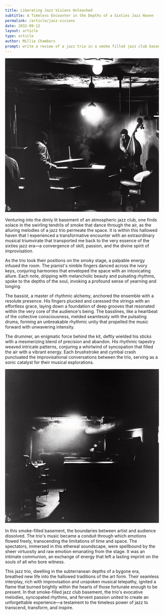 ```yaml
---
title: Liberating Jazz Visions Unleashed
subtitle: A Timeless Encounter in the Depths of a Sixties Jazz Haven
permalink: /article/jazz-visions
date: 2032-09-12
layout: article
type: article
author: Millie Chambers
prompt: write a review of a jazz trio in a smoke filled jazz club basement in the sixties
---
```

<div><img src="../assets/images/jazz-club-2.jpg" alt=""></div>

Venturing into the dimly lit basement of an atmospheric jazz club, one finds solace in the swirling tendrils of smoke that dance through the air, as the alluring melodies of a jazz trio permeate the space. It is within this hallowed haven that I experienced a transformative encounter with an extraordinary musical triumvirate that transported me back to the very essence of the sixties jazz era—a convergence of skill, passion, and the divine spirit of improvisation.

As the trio took their positions on the smoky stage, a palpable energy infused the room. The pianist's nimble fingers danced across the ivory keys, conjuring harmonies that enveloped the space with an intoxicating allure. Each note, dripping with melancholic beauty and pulsating rhythms, spoke to the depths of the soul, invoking a profound sense of yearning and longing.

The bassist, a master of rhythmic alchemy, anchored the ensemble with a resolute presence. His fingers plucked and caressed the strings with an effortless grace, laying down a foundation of deep grooves that resonated within the very core of the audience's being. The basslines, like a heartbeat of the collective consciousness, melded seamlessly with the pulsating drums, forming an unbreakable rhythmic unity that propelled the music forward with unwavering intensity.

The drummer, an enigmatic force behind the kit, deftly wielded his sticks with a mesmerizing blend of precision and abandon. His rhythmic tapestry weaved intricate patterns, conjuring a whirlwind of syncopation that filled the air with a vibrant energy. Each brushstroke and cymbal crash punctuated the improvisational conversations between the trio, serving as a sonic catalyst for their musical explorations.

<div><img src="../assets/images/jazz-club.jpg" alt=""></div>

In this smoke-filled basement, the boundaries between artist and audience dissolved. The trio's music became a conduit through which emotions flowed freely, transcending the limitations of time and space. The spectators, immersed in this ethereal soundscape, were spellbound by the sheer virtuosity and raw emotion emanating from the stage. It was an intimate communion, an exchange of energy that left a lasting imprint on the souls of all who bore witness.

This jazz trio, dwelling in the subterranean depths of a bygone era, breathed new life into the hallowed traditions of the art form. Their seamless interplay, rich with improvisation and unspoken musical telepathy, ignited a flame that burned brightly within the hearts of those fortunate enough to be present. In that smoke-filled jazz club basement, the trio's evocative melodies, syncopated rhythms, and fervent passion united to create an unforgettable experience—a testament to the timeless power of jazz to transcend, transform, and inspire.